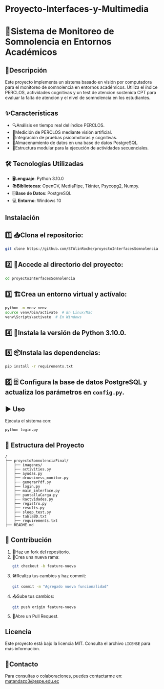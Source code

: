 # Proyecto-Interfaces-y-Multimedia
# 🚀Sistema de Monitoreo de Somnolencia en Entornos Académicos

## 📌Descripción
Este proyecto implementa un sistema basado en visión por computadora para el monitoreo de somnolencia en entornos académicos. Utiliza el índice PERCLOS, actividades cognitivas y un test de atencion sostenida CPT para evaluar la falta de atencion y el nivel de somnolencia en los estudiantes.

## ✨Características
- 🔍Análisis en tiempo real del índice PERCLOS.
- 👀Medición de PERCLOS mediante visión artificial.
- 🧠Integración de pruebas psicomotoras y cognitivas.
- 💾Almacenamiento de datos en una base de datos PostgreSQL.
- 📂Estructura modular para la ejecución de actividades secuenciales.

## 🛠️ Tecnologías Utilizadas
- 🖥️**Lenguaje**: Python 3.10.0
- 📚**Bibliotecas**: OpenCV, MediaPipe, Tkinter, Psycopg2, Numpy.
- 🗄️**Base de Datos**: PostgreSQL
- 💻 **Entorno**: Windows 10

## Instalación
## 1️⃣ 📥Clona el repositorio:
   ```bash
   git clone https://github.com/STAlinRoche/proyectoInterfacesSomnolencia.git
   ```
## 2️⃣ 📂Accede al directorio del proyecto:
   ```bash
   cd proyectoInterfacesSomnolencia
   ```
## 3️⃣ 🏗️Crea un entorno virtual y actívalo:
   ```bash
   python -m venv venv
   source venv/bin/activate  # En Linux/Mac
   venv\Scripts\activate  # En Windows
   ```
## 4️⃣ 🐍Instala la versión de Python 3.10.0.
   
## 5️⃣ 📦Instala las dependencias:
   ```bash
   pip install -r requirements.txt
   ```
## 6️⃣ 🗄️ Configura la base de datos PostgreSQL y actualiza los parámetros en `config.py`.

## ▶️ Uso
Ejecuta el sistema con:
```bash
python login.py
```

## 📂 Estructura del Proyecto
```
/
├── proyectoSomnolenciaFinal/
│   ├── imagenes/
│   ├── activities.py
│   ├── ayudas.py
│   ├── drowsiness_monitor.py
│   ├── generarPdf.py
│   ├── login.py
│   ├── main_interface.py
│   ├── pantallaCarga.py
│   ├── Ractvidades.py
│   ├── registro.py
│   ├── results.py
│   ├── sleep_test.py
│   ├── tablaBD.txt
│   ├── requirements.txt
├── README.md
```

## 🤝 Contribución
1. 🍴Haz un fork del repositorio.
2. 🌱Crea una nueva rama:
   ```bash
   git checkout -b feature-nueva
   ```
3. 🛠️Realiza tus cambios y haz commit:
   ```bash
   git commit -m "Agregado nueva funcionalidad"
   ```
4. 📤Sube tus cambios:
   ```bash
   git push origin feature-nueva
   ```
5. 🔄Abre un Pull Request.

## Licencia
Este proyecto está bajo la licencia MIT. Consulta el archivo `LICENSE` para más información.

## 📩Contacto
Para consultas o colaboraciones, puedes contactarme en: matandazo3@espe.edu.ec

